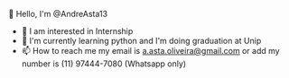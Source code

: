 👋 Hello, I'm @AndreAsta13
- 👀 I am interested in Internship
- 🌱 I'm currently learning python and I'm doing graduation at Unip
- 📫 How to reach me my email is a.asta.oliveira@gmail.com or add my number is (11) 97444-7080 (Whatsapp only)

<!---
AndreAsta13/AndreAsta13 is a ✨ special ✨ repository because its `README.md` (this file) appears on your GitHub profile.
You can click the Preview link to take a look at your changes.
--->
